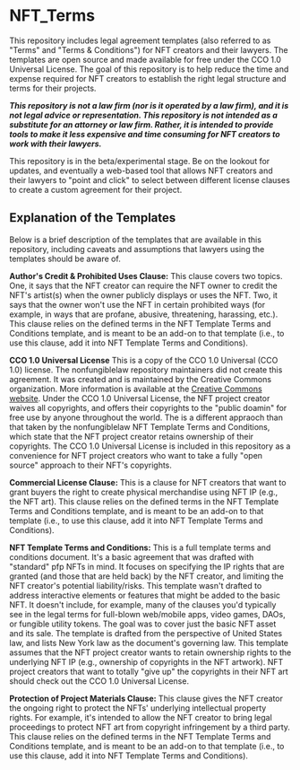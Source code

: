 # NFT_Terms
This repository includes legal agreement templates (also referred to as "Terms" and "Terms & Conditions") for NFT creators and their lawyers. The templates are open source and made available for free under the CCO 1.0 Universal License. The goal of this repository is to help reduce the time and expense required for NFT creators to establish the right legal structure and terms for their projects.

***This repository is not a law firm (nor is it operated by a law firm), and it is not legal advice or representation.  This repository is not intended as a substitute for an attorney or law firm.  Rather, it is intended to provide tools to make it less expensive and time consuming for NFT creators to work with their lawyers.***  

This repository is in the beta/experimental stage.  Be on the lookout for updates, and eventually a web-based tool that allows NFT creators and their lawyers to "point and click" to select between different license clauses to create a custom agreement for their project.

## Explanation of the Templates
Below is a brief description of the templates that are available in this repository, including caveats and assumptions that lawyers using the templates should be aware of.

**Author's Credit & Prohibited Uses Clause:**  This clause covers two topics. One, it says that the NFT creator can require the NFT owner to credit the NFT's artist(s) when the owner publicly displays or uses the NFT.  Two, it says that the owner won't use the NFT in certain prohibited ways (for example, in ways that are profane, abusive, threatening, harassing, etc.).  This clause relies on the defined terms in the NFT Template Terms and Conditions template, and is meant to be an add-on to that template (i.e., to use this clause, add it into NFT Template Terms and Conditions).

**CCO 1.0 Universal License** This is a copy of the CCO 1.0 Universal (CCO 1.0) license.  The nonfungiblelaw repository maintainers did not create this agreement.  It was created and is maintained by the Creative Commons organization.  More information is available at the [Creative Commons website](https://creativecommons.org/publicdomain/zero/1.0/).  Under the CCO 1.0 Universal License, the NFT project creator waives all copyrights, and offers their copyrights to the "public doamin" for free use by anyone throughout the world.  The is a different appraoch than that taken by the nonfungiblelaw NFT Template Terms and Conditions, which state that the NFT project creator retains ownership of their copyrights.  The CCO 1.0 Universal License is included in this repository as a convenience for NFT project creators who want to take a fully "open source" approach to their NFT's copyrights.  

**Commercial License Clause:** This is a clause for NFT creators that want to grant buyers the right to create physical merchandise using NFT IP (e.g., the NFT art).  This clause relies on the defined terms in the NFT Template Terms and Conditions template, and is meant to be an add-on to that template (i.e., to use this clause, add it into NFT Template Terms and Conditions).

**NFT Template Terms and Conditions:**  This is a full template terms and conditions document.  It's a basic agreement that was drafted with "standard" pfp NFTs in mind. It focuses on specifying the IP rights that are granted (and those that are held back) by the NFT creator, and limiting the NFT creator's potential liability/risks. This template wasn't drafted to address interactive elements or features that might be added to the basic NFT.  It doesn't include, for example, many of the clauses you'd typically see in the legal terms for full-blown web/mobile apps, video games, DAOs, or fungible utility tokens.  The goal was to cover just the basic NFT asset and its sale. The template is drafted from the perspective of United States law, and lists New York law as the document's governing law.  This template assumes that the NFT project creator wants to retain ownership rights to the underlying NFT IP (e.g., ownership of copyrights in the NFT artwork).  NFT project creators that want to totally "give up" the copyrights in their NFT art should check out the CCO 1.0 Universal License.   

**Protection of Project Materials Clause:**  This clause gives the NFT creator the ongoing right to protect the NFTs' underlying intellectual property rights. For example, it's intended to allow the NFT creator to bring legal proceedings to protect NFT art from copyright infringement by a third party. This clause relies on the defined terms in the NFT Template Terms and Conditions template, and is meant to be an add-on to that template (i.e., to use this clause, add it into NFT Template Terms and Conditions). 
